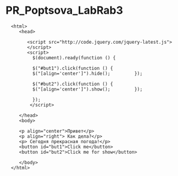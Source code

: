 # PR_Poptsova_LabRab3
<!DOCTYPE html>
      <html>
         <head>
 
            <script src="http://code.jquery.com/jquery-latest.js">
            </script>  
            <script>
              $(document).ready(function () { 

              $("#but1").click(function () { 
              $("[align='center']").hide();         });  
     
              $("#but2").click(function () {
              $("[align='center']").show();         }); 

              });
             </script> 

         </head>  
         <body>

         <p align="center">Привет</p> 
         <p align="right"> Как дела?</p> 
         <p> Сегодня прекрасная погода!</p>
         <button id="but1">Click me</button> 
         <button id="but2">Click me for show</button>
        
         </body>  
      </html> 
